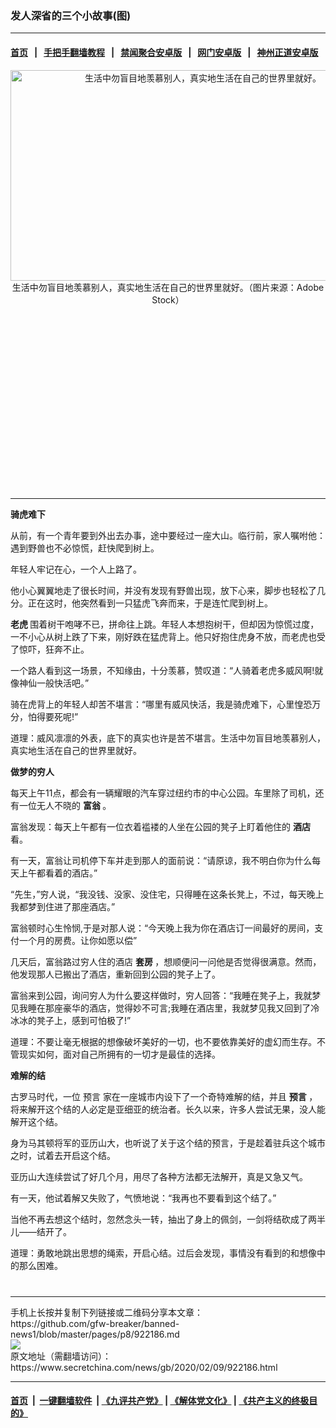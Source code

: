 ### 发人深省的三个小故事(图)
------------------------

#### [首页](https://github.com/gfw-breaker/banned-news1/blob/master/README.md) &nbsp;&nbsp;|&nbsp;&nbsp; [手把手翻墙教程](https://github.com/gfw-breaker/guides/wiki) &nbsp;&nbsp;|&nbsp;&nbsp; [禁闻聚合安卓版](https://github.com/gfw-breaker/bn-android) &nbsp;&nbsp;|&nbsp;&nbsp; [网门安卓版](https://github.com/oGate2/oGate) &nbsp;&nbsp;|&nbsp;&nbsp; [神州正道安卓版](https://github.com/SzzdOgate/update) 



<div class="article_right" style="fone-color:#000">
 <p style="text-align:center">
  <img alt="生活中勿盲目地羡慕别人，真实地生活在自己的世界里就好。" src="https://img3.secretchina.com/pic/2019/12-28/p2591994a347650777-ss.jpg" style="height:337px; width:600px"/>
  <br>
   生活中勿盲目地羡慕别人，真实地生活在自己的世界里就好。（图片来源：Adobe Stock）
   <span id="hideid" name="hideid" style="color:red;display:none;">
    <span href="https://www.secretchina.com">
    </span>
   </span>
  </br>
 </p>
 <div id="txt-mid1-t21-2017">
  <ins class="adsbygoogle" data-ad-client="ca-pub-1276641434651360" data-ad-slot="2451032099" style="display:inline-block;width:336px;height:280px">
  </ins>
  

---


  </div>
 </div>
 <p>
  <strong>
   骑虎难下
  </strong>
  <span id="hideid" name="hideid" style="color:red;display:none;">
   <span href="https://www.secretchina.com">
   </span>
  </span>
 </p>
 <p>
  从前，有一个青年要到外出去办事，途中要经过一座大山。临行前，家人嘱咐他：遇到野兽也不必惊慌，赶快爬到树上。
 </p>
 <p>
  年轻人牢记在心，一个人上路了。
 </p>
 <p>
  他小心翼翼地走了很长时间，并没有发现有野兽出现，放下心来，脚步也轻松了几分。正在这时，他突然看到一只猛虎飞奔而来，于是连忙爬到树上。
 </p>
 <p>
  <strong>
   <span href="https://www.secretchina.com/news/gb/tag/老虎" target="_blank">
    老虎
   </span>
  </strong>
  围着树干咆哮不已，拼命往上跳。年轻人本想抱树干，但却因为惊慌过度，一不小心从树上跌了下来，刚好跌在猛虎背上。他只好抱住虎身不放，而老虎也受了惊吓，狂奔不止。
 </p>
 <p>
  一个路人看到这一场景，不知缘由，十分羡慕，赞叹道：“人骑着老虎多威风啊!就像神仙一般快活吧。”
 </p>
 <p>
  骑在虎背上的年轻人却苦不堪言：“哪里有威风快活，我是骑虎难下，心里惶恐万分，怕得要死呢!”
 </p>
 <p>
  道理：威风凛凛的外表，底下的真实也许是苦不堪言。生活中勿盲目地羡慕别人，真实地生活在自己的世界里就好。
 </p>
 <p>
  <strong>
   做梦的穷人
  </strong>
 </p>
 <p>
  每天上午11点，都会有一辆耀眼的汽车穿过纽约市的中心公园。车里除了司机，还有一位无人不晓的
  <strong>
   <span href="https://www.secretchina.com/news/gb/tag/富翁" target="_blank">
    富翁
   </span>
  </strong>
  。
 </p>
 <p>
  富翁发现：每天上午都有一位衣着褴褛的人坐在公园的凳子上盯着他住的
  <strong>
   <span href="https://www.secretchina.com/news/gb/tag/酒店" target="_blank">
    酒店
   </span>
  </strong>
  看。
 </p>
 <p>
  有一天，富翁让司机停下车并走到那人的面前说：“请原谅，我不明白你为什么每天上午都看着的酒店。”
 </p>
 <center>
  <div style="max-width: 632px;height:180px; display: none; text-align: center; margin: 0 auto; overflow: hidden;overflow-x: hidden;">
   <div id="taboola-midarticle-thumbnails" style="max-width: 632px;height:180px;overflow: hidden;overflow-x: hidden;">
   </div>
  </div>
  <div>
   <ins class="adsbygoogle" data-ad-client="ca-pub-1276641434651360" data-ad-format="fluid" data-ad-layout="in-article" data-ad-slot="5164544770" style="display:block; text-align:center;">
   </ins>
  </div>
 </center>
 <p>
  “先生，”穷人说，“我没钱、没家、没住宅，只得睡在这条长凳上，不过，每天晚上我都梦到住进了那座酒店。”
 </p>
 <p>
  富翁顿时心生怜悯,于是对那人说：“今天晚上我为你在酒店订一间最好的房间，支付一个月的房费。让你如愿以偿”
 </p>
 <p>
  几天后，富翁路过穷人住的酒店
  <strong>
   <span href="https://www.secretchina.com/news/gb/tag/套房" target="_blank">
    套房
   </span>
  </strong>
  ，想顺便问一问他是否觉得很满意。然而，他发现那人已搬出了酒店，重新回到公园的凳子上了。
 </p>
 <p>
  富翁来到公园，询问穷人为什么要这样做时，穷人回答：“我睡在凳子上，我就梦见我睡在那座豪华的酒店，觉得妙不可言;我睡在酒店里，我就梦见我又回到了冷冰冰的凳子上，感到可怕极了!”
 </p>
 <p>
  道理：不要让毫无根据的想像破坏美好的一切，也不要依靠美好的虚幻而生存。不管现实如何，面对自己所拥有的一切才是最佳的选择。
 </p>
 <p>
  <strong>
   难解的结
  </strong>
 </p>
 <p>
  古罗马时代，一位
  <span href="https://www.secretchina.com/news/gb/tag/预言" target="_blank">
   预言
  </span>
  家在一座城市内设下了一个奇特难解的结，并且
  <strong>
   预言
  </strong>
  ，将来解开这个结的人必定是亚细亚的统治者。长久以来，许多人尝试无果，没人能解开这个结。
 </p>
 <p>
  身为马其顿将军的亚历山大，也听说了关于这个结的预言，于是趁着驻兵这个城市之时，试着去开启这个结。
 </p>
 <p>
  亚历山大连续尝试了好几个月，用尽了各种方法都无法解开，真是又急又气。
 </p>
 <p>
  有一天，他试着解又失败了，气愤地说：“我再也不要看到这个结了。”
 </p>
 <p>
  当他不再去想这个结时，忽然念头一转，抽出了身上的佩剑，一剑将结砍成了两半儿——结开了。
 </p>
 <p>
  道理：勇敢地跳出思想的绳索，开启心结。过后会发现，事情没有看到的和想像中的那么困难。
  <center>
   <div>
    <div id="txt-mid2-t22-2017" style="display: block;  max-height: 351px;  overflow: hidden;">
     <div id="SC-21xxx">
     </div>
     <ins class="adsbygoogle" data-ad-client="ca-pub-1276641434651360" data-ad-format="auto" data-ad-slot="4301710469" data-full-width-responsive="true" style="display:block">
     </ins>
    </div>
   </div>
  </center>
  <div style="padding-top:12px;">
  </div>
 </p>
</div>

<hr/>
手机上长按并复制下列链接或二维码分享本文章：<br/>
https://github.com/gfw-breaker/banned-news1/blob/master/pages/p8/922186.md <br/>
<a href='https://github.com/gfw-breaker/banned-news1/blob/master/pages/p8/922186.md'><img src='https://github.com/gfw-breaker/banned-news1/blob/master/pages/p8/922186.md.png'/></a> <br/>
原文地址（需翻墙访问）：https://www.secretchina.com/news/gb/2020/02/09/922186.html


------------------------
#### [首页](https://github.com/gfw-breaker/banned-news1/blob/master/README.md) &nbsp;|&nbsp; [一键翻墙软件](https://github.com/gfw-breaker/nogfw/blob/master/README.md) &nbsp;| [《九评共产党》](https://github.com/gfw-breaker/9ping.md/blob/master/README.md#九评之一评共产党是什么) | [《解体党文化》](https://github.com/gfw-breaker/jtdwh.md/blob/master/README.md) | [《共产主义的终极目的》](https://github.com/gfw-breaker/gczydzjmd.md/blob/master/README.md)


<img src='http://gfw-breaker.win/banned-news/pages/p8/922186.md' width='0px' height='0px'/>